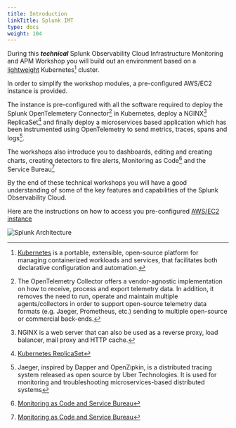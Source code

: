 ```yaml
---
title: Introduction
linkTitle: Splunk IMT
type: docs
weight: 104
---
```

During this _**technical**_ Splunk Observability Cloud Infrastructure Monitoring and APM Workshop you will build out an environment based on a [lightweight](https://k3s.io/) Kubernetes[^1] cluster.

In order to simplify the workshop modules, a pre-configured AWS/EC2 instance is provided.

The instance is pre-configured with all the software required to deploy the Splunk OpenTelemetery Connector[^2] in Kubernetes, deploy a NGINX[^3] ReplicaSet[^4] and finally deploy a microservices based application which has been instrumented using OpenTelemetry to send metrics, traces, spans and logs[^5].

The workshops also introduce you to dashboards, editing and creating charts, creating detectors to fire alerts, Monitoring as Code[^6] and the Service Bureau[^6]

By the end of these technical workshops you will have a good understanding of some of the key features and capabilities of the Splunk Observability Cloud.

Here are the instructions on how to access you pre-configured [AWS/EC2 instance](../otel/connect-info/)

![Splunk Architecture](/images/otel/architecture.png)

[^1]: [Kubernetes](https://kubernetes.io/docs/concepts/overview/what-is-kubernetes/) is a portable, extensible, open-source platform for managing containerized workloads and services, that facilitates both declarative configuration and automation.
[^2]: The OpenTelemetry Collector offers a vendor-agnostic implementation on how to receive, process and export telemetry data. In addition, it removes the need to run, operate and maintain multiple agents/collectors in order to support open-source telemetry data formats (e.g. Jaeger, Prometheus, etc.) sending to multiple open-source or commercial back-ends.
[^3]: NGINX is a web server that can also be used as a reverse proxy, load balancer, mail proxy and HTTP cache.
[^4]: [Kubernetes ReplicaSet](https://kubernetes.io/docs/concepts/workloads/controllers/replicaset/)
[^5]: Jaeger, inspired by Dapper and OpenZipkin, is a distributed tracing system released as open source by Uber Technologies. It is used for monitoring and troubleshooting microservices-based distributed systems
[^6]: [Monitoring as Code and Service Bureau](https://www.splunk.com/en_us/blog/it/monitoring-observability-enterprise-service.html)
